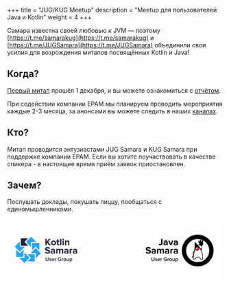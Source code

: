 +++
title = "JUG/KUG Meetup"
description = "Meetup для пользователей Java и Kotlin"
weight = 4
+++

Самара известна своей любовью к JVM — поэтому 
[https://t.me/samarakug](https://t.me/samarakug) и [https://t.me/JUGSamara](https://t.me/JUGSamara) 
объединили свои усилия для возрождения митапов посвящённых Kotlin и Java!

## Когда?

[Первый митап](/5-jug-kug-meetup) прошёл 1 декабря, и вы можете ознакомиться с [отчётом](/6-jug-kug-meetup-how-it-was).

При содействии компании EPAM мы планируем проводить мероприятия каждые 2-3 месяца, 
за анонсами вы можете следить в наших [каналах](/resources).

## Кто?

Митап проводится энтузиастами JUG Samara и KUG Samara при поддержке компании EPAM.
Если вы хотите поучаствовать в качестве спикера - в настоящее время приём заявок приостановлен.

## Зачем?

Послушать доклады, покушать пиццу, пообщаться с единомышленниками.

![JUG/KUG Meetup Logo](/events/jug_kug_meetup.jpg)
